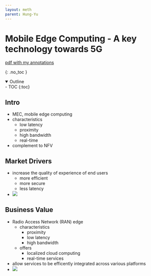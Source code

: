 ```yaml
---
layout: meth
parent: Hung-Yu
---
```

# Mobile Edge Computing - A key technology towards 5G
[pdf with my annotations](etsi_wp11_mec_a_key_technology_towards_5g.pdf)

{: .no_toc }

<details open markdown="block">
  <summary>
    Outline
  </summary>
- TOC
{:toc}
</details>

## Intro
- MEC, mobile edge computing
- characteristics
	- low latency
	- proximity
	- high bandwidth
	- real-time
- complement to NFV

## Market Drivers
- increase the quality of experience of end users
	- more efficient
	- more secure
	- less latency
- ![](https://i.imgur.com/BODTSaG.png)

## Business Value
- Radio Access Network (RAN) edge
	- characteristics
		- proximity
		- low latency
		- high bandwidth
	- offers
		- localized cloud computing
		- real-time services
- allow services to be efficently integrated across various platforms
- ![](https://i.imgur.com/08y6FBz.png)
